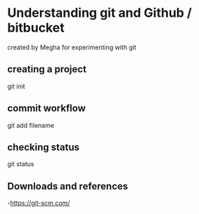 # Understanding git and Github / bitbucket
created by Megha for experimenting with git

## creating a project
git init

## commit workflow
git add filename

## checking status
git status

## Downloads and references
-https://git-scm.com/